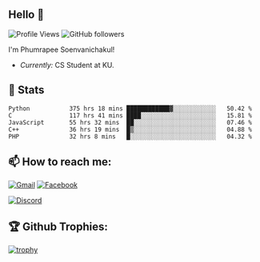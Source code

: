 
<h2>Hello 👋</h2> 

![Profile Views](https://komarev.com/ghpvc/?username=Homiez09&label=Profile%20views&color=0e75b6&style=flat)
![GitHub followers](https://img.shields.io/github/followers/HomieZ09.svg?style=social&label=Follow)


I'm Phumrapee Soenvanichakul!

- <i>Currently:</i> CS Student at KU.

<h2>👀 Stats</h2>

<!--START_SECTION:waka-->

```text
Python           375 hrs 18 mins ████████████▓░░░░░░░░░░░░   50.42 %
C                117 hrs 41 mins ████░░░░░░░░░░░░░░░░░░░░░   15.81 %
JavaScript       55 hrs 32 mins  ██░░░░░░░░░░░░░░░░░░░░░░░   07.46 %
C++              36 hrs 19 mins  █▒░░░░░░░░░░░░░░░░░░░░░░░   04.88 %
PHP              32 hrs 8 mins   █░░░░░░░░░░░░░░░░░░░░░░░░   04.32 %
```

<!--END_SECTION:waka-->

<h2>📫 How to reach me:</h2>

<a href="mailto:phumrapeesoen1@gmail.com">![Gmail](https://img.shields.io/badge/Gmail-D14836?style=for-the-badge&logo=gmail&logoColor=white)</a> 
<a href="https://web.facebook.com/phumrapee.soenvanichakul.3/">![Facebook](https://img.shields.io/badge/Facebook-4267B2?style=for-the-badge&logo=facebook&logoColor=white)</a>

<a href="https://discord.gg/EWnAEUtFVm">![Discord](https://discord.c99.nl/widget/theme-1/297740667784921089.png)</a> 

<h2>🏆 Github Trophies:</h2>

[![trophy](https://github-profile-trophy.vercel.app/?username=Homiez09&theme=discord&row=1)](https://github.com/ryo-ma/github-profile-trophy)

